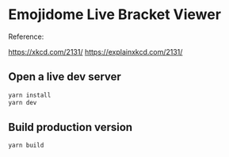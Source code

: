 # Emojidome Live Bracket Viewer

Reference:

https://xkcd.com/2131/
https://explainxkcd.com/2131/

## Open a live dev server

```bash
yarn install
yarn dev
```

## Build production version

```bash
yarn build
```

